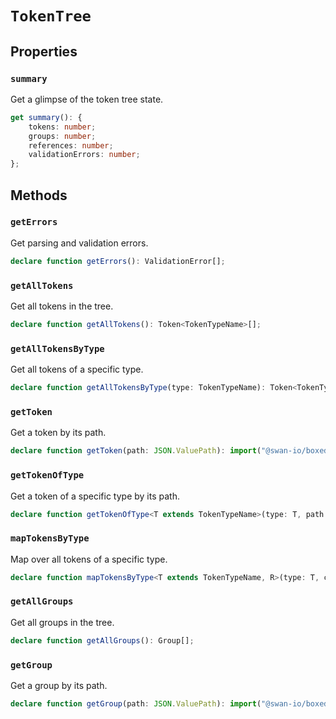 # `TokenTree`

## Properties

### `summary`

Get a glimpse of the token tree state.

```typescript
get summary(): {
    tokens: number;
    groups: number;
    references: number;
    validationErrors: number;
};
```

## Methods

### `getErrors`

Get parsing and validation errors.

```typescript
declare function getErrors(): ValidationError[];
```

### `getAllTokens`

Get all tokens in the tree.

```typescript
declare function getAllTokens(): Token<TokenTypeName>[];
```

### `getAllTokensByType`

Get all tokens of a specific type.

```typescript
declare function getAllTokensByType(type: TokenTypeName): Token<TokenTypeName>[];
```

### `getToken`

Get a token by its path.

```typescript
declare function getToken(path: JSON.ValuePath): import("@swan-io/boxed").Option<Token<TokenTypeName>>;
```

### `getTokenOfType`

Get a token of a specific type by its path.

```typescript
declare function getTokenOfType<T extends TokenTypeName>(type: T, path: JSON.ValuePath): import("@swan-io/boxed").Option<Token<T>>;
```

### `mapTokensByType`

Map over all tokens of a specific type.

```typescript
declare function mapTokensByType<T extends TokenTypeName, R>(type: T, callback: (token: Token<T>) => R): R[];
```

### `getAllGroups`

Get all groups in the tree.

```typescript
declare function getAllGroups(): Group[];
```

### `getGroup`

Get a group by its path.

```typescript
declare function getGroup(path: JSON.ValuePath): import("@swan-io/boxed").Option<Group>;
```

